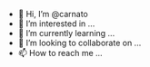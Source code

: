 - 👋 Hi, I’m @carnato
- 👀 I’m interested in ...
- 🌱 I’m currently learning ...
- 💞️ I’m looking to collaborate on ...
- 📫 How to reach me ...

<!---
carnato/carnato is a ✨ special ✨ repository because its `README.md` (this file) appears on your GitHub profile.
You can click the Preview link to take a look at your changes.
--->

